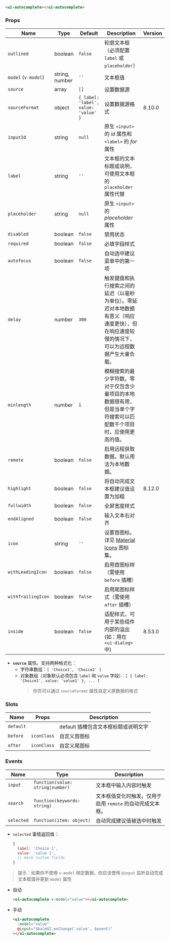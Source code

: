 ```html
<ui-autocomplete></ui-autocomplete>
```

### Props

| Name                | Type           | Default                              | Description                                                                                                                                  | Version |
| ------------------- | -------------- | ------------------------------------ | -------------------------------------------------------------------------------------------------------------------------------------------- | ------- |
| `outlined`          | boolean        | `false`                              | 轮廓文本框（必须配置 `label` 或 `placeholder`）                                                                                              |         |
| `model` (`v-model`) | string, number | `''`                                 | 文本框值                                                                                                                                     |         |
| `source`            | array          | `[]`                                 | 设置数据源                                                                                                                                   |         |
| `sourceFormat`      | object         | `{ label: 'label', value: 'value' }` | 设置数据源格式                                                                                                                               | 8.10.0  |
| `inputId`           | string         | `null`                               | 原生 `<input>` 的 _id_ 属性和 `<label>` 的 _for_ 属性                                                                                        |         |
| `label`             | string         | `''`                                 | 文本框的文本标题或说明，可使用文本框的 `placeholder` 属性代替                                                                                |         |
| `placeholder`       | string         | `null`                               | 原生 `<input>` 的 _placeholder_ 属性                                                                                                         |         |
| `disabled`          | boolean        | `false`                              | 禁用状态                                                                                                                                     |         |
| `required`          | boolean        | `false`                              | 必填字段样式                                                                                                                                 |         |
| `autofocus`         | boolean        | `false`                              | 自动选中建议菜单中的第一项                                                                                                                   |         |
| `delay`             | number         | `300`                                | 触发键盘和执行搜索之间的延迟（以毫秒为单位）。零延迟对本地数据有意义（响应速度更快），但在响应速度较慢的情况下，可以为远程数据产生大量负载。 |         |
| `minlength`         | number         | `1`                                  | 模糊搜索的最少字符数。零对于仅包含少量项目的本地数据很有用，但是当单个字符搜索可以匹配数千个项目时，应使用更高的值。                         |         |
| `remote`            | boolean        | `false`                              | 启用远程获取数据。默认用法为本地数据。                                                                                                       |         |
| `highlight`         | boolean        | `false`                              | 将自动完成文本框建议值设置为加粗                                                                                                             | 8.12.0  |
| `fullwidth`         | boolean        | `false`                              | 全屏宽度样式                                                                                                                                 |         |
| `endAligned`        | boolean        | `false`                              | 输入文本右对齐                                                                                                                               |         |
| `icon`              | string         | `''`                                 | 设置首图标。详见 [Material Icons](/#/icons) 图标集。                                                                                         |         |
| `withLeadingIcon`   | boolean        | `false`                              | 启用首图标样（需使用 `before` 插槽）                                                                                                         |         |
| `withTrailingIcon`  | boolean        | `false`                              | 启用尾图标样式（需使用 `after` 插槽）                                                                                                        |         |
| `inside`            | boolean        | `false`                              | 适配样式，可用于某些组件内部的溢出 (如：用在 `<ui-dialog>` 中)                                                                               | 8.53.0  |

- **`source`** 属性。支持两种格式化：
  - 字符串数组：`[ 'Choice1', 'Choice2' ]`
  - 对象数组（对象默认必须包含 `label` 和 `value` 字段）：`[ { label: 'Choice1', value: 'value1' }, ... ]`
    > 你页可以通过 `sourceFormat` 属性自定义原数据的格式

### Slots

| Name      | Props       | Description                          |
| --------- | ----------- | ------------------------------------ |
| `default` |             | default 插槽包含文本框标题或说明文字 |
| `before`  | `iconClass` | 自定义首图标                         |
| `after`   | `iconClass` | 自定义尾图标                         |

### Events

| Name       | Type                              | Description                                                |
| ---------- | --------------------------------- | ---------------------------------------------------------- |
| `input`    | `function(value: string\|number)` | 文本框中输入内容时触发                                     |
| `search`   | `function(keywords: string)`      | 文本框值变化时触发。仅用于启用 `remote` 的自动完成文本框。 |
| `selected` | `function(item: object)`          | 自动完成建议值被选中时触发                                 |

- `selected` 事情返回值：

  ```js
  {
    label: 'Choice 1',
    value: 'value 1',
    // more custom fields
  }
  ```

> 提示：如果你不使用 `v-model` 绑定数据，你应该使用 `@input` 监听自动完成文本框值并更新 `model` 属性

- 自动

  ```html
  <ui-autocomplete v-model="value"></ui-autocomplete>
  ```

- 手动

  ```html
  <ui-autocomplete
    :model="value"
    @input="$balmUI.onChange('value', $event)"
  ></ui-autocomplete>
  ```

